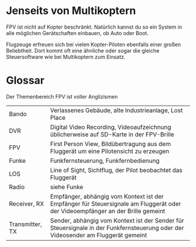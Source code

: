 # Jenseits von Multikoptern

FPV ist nicht auf Kopter beschränkt. Natürlich kannst du so ein System in alle möglichen Gerätschaften einbauen, ob Auto oder Boot.

Flugzeuge erfreuen sich bei vielen Kopter-Piloten ebenfalls einer großen Beliebtheit. Dort kommt oft eine ähnliche oder sogar die gleiche Steuersoftware wie bei Multikoptern zum Einsatz.

# Glossar

Der Themenbereich FPV ist voller Anglizismen

|                 |                                                                                                                                  |
| --------------- | -------------------------------------------------------------------------------------------------------------------------------- |
| Bando           | Verlassenes Gebäude, alte Industrieanlage, Lost Place                                                                            |
| DVR             | Digital Video Recording, Videoaufzeichnung üblicherweise auf SD-Karte in der FPV-Brille                                          |
| FPV             | First Person View, Bildübertragung aus dem Fluggerät um eine Pilotensicht zu erzeugen                                            |
| Funke           | Funkfernsteuerung, Funkfernbedienung                                                                                             |
| LOS             | Line of Sight, Sichtflug, der Pilot beobachtet das Fluggerät                                                                     |
| Radio           | siehe Funke                                                                                                                      |
| Receiver, RX    | Empfänger, abhängig vom Kontext ist der Empfänger für Steuersignale am Fluggerät oder der Videoempfänger an der Brille gemeint   |
| Transmitter, TX | Sender, abhängig vom Kontext ist der Sender für Steuersignale in der Funkfernsteuerung oder der Videosender am Fluggerät gemeint |
